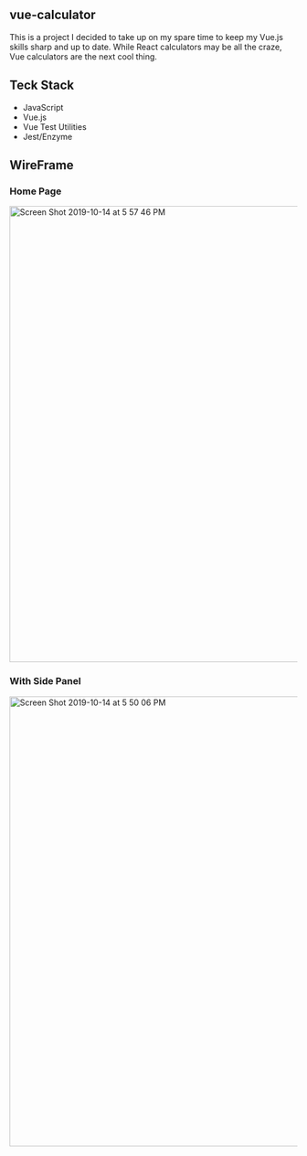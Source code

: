## vue-calculator

This is a project I decided to take up on my spare time to keep my Vue.js skills sharp and up to date. While React calculators may be all the craze, Vue calculators are the next cool thing. 

## Teck Stack

* JavaScript
* Vue.js
* Vue Test Utilities
* Jest/Enzyme

## WireFrame 


### Home Page

<img width="798" alt="Screen Shot 2019-10-14 at 5 57 46 PM" src="https://user-images.githubusercontent.com/42000931/66790228-27bd1700-eeac-11e9-90f2-4879915127d0.png">


### With Side Panel
<img width="787" alt="Screen Shot 2019-10-14 at 5 50 06 PM" src="https://user-images.githubusercontent.com/42000931/66789971-1d4e4d80-eeab-11e9-890d-ba5a168447b6.png">




